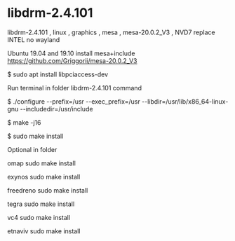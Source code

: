 # libdrm-2.4.101
libdrm-2.4.101 , linux , graphics , mesa , mesa-20.0.2_V3 , NVD7 replace INTEL no wayland

Ubuntu 19.04 and 19.10 install mesa+include https://github.com/Griggorii/mesa-20.0.2_V3

$ sudo apt install libpciaccess-dev

Run terminal in folder libdrm-2.4.101 command


$ ./configure --prefix=/usr --exec_prefix=/usr --libdir=/usr/lib/x86_64-linux-gnu --includedir=/usr/include

$ make -j16

$ sudo make install

Optional in folder

  omap sudo make install
  
  exynos sudo make install
  
  freedreno sudo make install
  
  tegra sudo make install
  
  vc4 sudo make install
  
  etnaviv sudo make install

